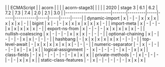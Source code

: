 |                       | ECMAScript    | | acorn           | | | |       acorn-stage3| | |
|                       | 2020  | stage 3 | 6.1 | 6.2 | 7.2 | 7.3 | 7.4 | 2.0 | 2.1 | 3.0 |
|-----------------------|-------|---------|-----|-----|-----------|-----|-----|-----|-----|
| dynamic-import        | x     | -       | -   | x   | x   | x   | x   | x   | x   | -   |
| bigint                | x     | -       | -   | x   | x   | x   | x   | x   | x   | -   |
| import-meta           | x     | -       | -   | -   | x   | x   | x   | x   | x   | -   |
| export-ns-from        | x     | -       | -   | -   | x   | x   | x   | x   | x   | -   |
| nullish-coalescing    | x     | -       | -   | -   | x   | x   | x   | -   | -   | -   |
| optional-chaining     | x     | -       | -   | -   | -   | x   | x   | -   | -   | -   |
| hashbang              | -     | x       | x   | x   | x   | x   | x   | -   | -   | -   |
| top-level-await       | -     | x       | x   | x   | x   | x   | x   | -   | -   | -   |
| numeric-separator     | -     | x       | -   | -   | -   | -   | x   | -   | x   | x   |
| logical-assignment    | -     | x       | -   | -   | -   | -   | x   | -   | x   | x   |
| class-fields          | -     | x       | -   | -   | -   | -   | -   | x   | x   | x   |
| private-methods       | -     | x       | -   | -   | -   | -   | -   | x   | x   | x   |
| static-class-features | -     | x       | -   | -   | -   | -   | -   | x   | x   | x   |
